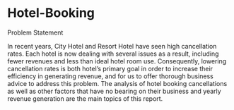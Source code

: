 # Hotel-Booking

Problem Statement

In recent years, City Hotel and Resort Hotel have seen high cancellation rates. Each hotel is now dealing with several issues as a result, including fewer revenues and less than ideal hotel room use. Consequently, lowering cancellation rates is both hotel’s primary goal in order to increase their efficiency in generating revenue, and for us to offer thorough business advice to address this problem.
The analysis of hotel booking cancellations as well as other factors that have no bearing on their business and yearly revenue generation are the main topics of this report.
